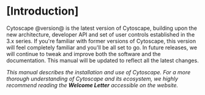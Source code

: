 [Introduction] <a name="Introduction"></a>
====================================================================================================

Cytoscape @version@ is the latest version of Cytoscape, building upon
the new architecture, developer API and set of user controls established
in the 3.x series. If you're familiar with former versions of Cytoscape,
this version will feel completely familiar and you'll be all set to go.
In future releases, we will continue to tweak and improve both the
software and the documentation. This manual will be updated to reflect
all the latest changes.

*This manual describes the installation and use of Cytoscape. For a more
thorough understanding of Cytoscape and its ecosystem, we highly
recommend reading the **Welcome Letter** accessible on the
[](http://cytoscape.org) website.*
